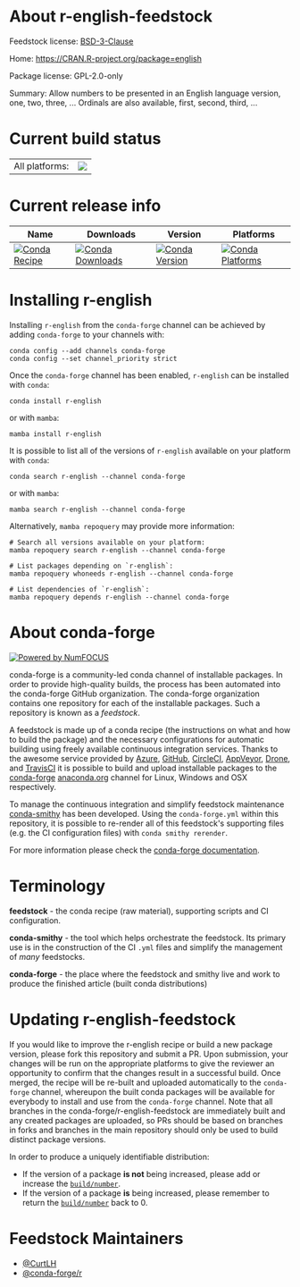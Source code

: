 About r-english-feedstock
=========================

Feedstock license: [BSD-3-Clause](https://github.com/conda-forge/r-english-feedstock/blob/main/LICENSE.txt)

Home: https://CRAN.R-project.org/package=english

Package license: GPL-2.0-only

Summary: Allow numbers to be presented in an English language version, one, two, three, ...  Ordinals are also available, first, second, third, ...

Current build status
====================


<table><tr><td>All platforms:</td>
    <td>
      <a href="https://dev.azure.com/conda-forge/feedstock-builds/_build/latest?definitionId=1110&branchName=main">
        <img src="https://dev.azure.com/conda-forge/feedstock-builds/_apis/build/status/r-english-feedstock?branchName=main">
      </a>
    </td>
  </tr>
</table>

Current release info
====================

| Name | Downloads | Version | Platforms |
| --- | --- | --- | --- |
| [![Conda Recipe](https://img.shields.io/badge/recipe-r--english-green.svg)](https://anaconda.org/conda-forge/r-english) | [![Conda Downloads](https://img.shields.io/conda/dn/conda-forge/r-english.svg)](https://anaconda.org/conda-forge/r-english) | [![Conda Version](https://img.shields.io/conda/vn/conda-forge/r-english.svg)](https://anaconda.org/conda-forge/r-english) | [![Conda Platforms](https://img.shields.io/conda/pn/conda-forge/r-english.svg)](https://anaconda.org/conda-forge/r-english) |

Installing r-english
====================

Installing `r-english` from the `conda-forge` channel can be achieved by adding `conda-forge` to your channels with:

```
conda config --add channels conda-forge
conda config --set channel_priority strict
```

Once the `conda-forge` channel has been enabled, `r-english` can be installed with `conda`:

```
conda install r-english
```

or with `mamba`:

```
mamba install r-english
```

It is possible to list all of the versions of `r-english` available on your platform with `conda`:

```
conda search r-english --channel conda-forge
```

or with `mamba`:

```
mamba search r-english --channel conda-forge
```

Alternatively, `mamba repoquery` may provide more information:

```
# Search all versions available on your platform:
mamba repoquery search r-english --channel conda-forge

# List packages depending on `r-english`:
mamba repoquery whoneeds r-english --channel conda-forge

# List dependencies of `r-english`:
mamba repoquery depends r-english --channel conda-forge
```


About conda-forge
=================

[![Powered by
NumFOCUS](https://img.shields.io/badge/powered%20by-NumFOCUS-orange.svg?style=flat&colorA=E1523D&colorB=007D8A)](https://numfocus.org)

conda-forge is a community-led conda channel of installable packages.
In order to provide high-quality builds, the process has been automated into the
conda-forge GitHub organization. The conda-forge organization contains one repository
for each of the installable packages. Such a repository is known as a *feedstock*.

A feedstock is made up of a conda recipe (the instructions on what and how to build
the package) and the necessary configurations for automatic building using freely
available continuous integration services. Thanks to the awesome service provided by
[Azure](https://azure.microsoft.com/en-us/services/devops/), [GitHub](https://github.com/),
[CircleCI](https://circleci.com/), [AppVeyor](https://www.appveyor.com/),
[Drone](https://cloud.drone.io/welcome), and [TravisCI](https://travis-ci.com/)
it is possible to build and upload installable packages to the
[conda-forge](https://anaconda.org/conda-forge) [anaconda.org](https://anaconda.org/)
channel for Linux, Windows and OSX respectively.

To manage the continuous integration and simplify feedstock maintenance
[conda-smithy](https://github.com/conda-forge/conda-smithy) has been developed.
Using the ``conda-forge.yml`` within this repository, it is possible to re-render all of
this feedstock's supporting files (e.g. the CI configuration files) with ``conda smithy rerender``.

For more information please check the [conda-forge documentation](https://conda-forge.org/docs/).

Terminology
===========

**feedstock** - the conda recipe (raw material), supporting scripts and CI configuration.

**conda-smithy** - the tool which helps orchestrate the feedstock.
                   Its primary use is in the construction of the CI ``.yml`` files
                   and simplify the management of *many* feedstocks.

**conda-forge** - the place where the feedstock and smithy live and work to
                  produce the finished article (built conda distributions)


Updating r-english-feedstock
============================

If you would like to improve the r-english recipe or build a new
package version, please fork this repository and submit a PR. Upon submission,
your changes will be run on the appropriate platforms to give the reviewer an
opportunity to confirm that the changes result in a successful build. Once
merged, the recipe will be re-built and uploaded automatically to the
`conda-forge` channel, whereupon the built conda packages will be available for
everybody to install and use from the `conda-forge` channel.
Note that all branches in the conda-forge/r-english-feedstock are
immediately built and any created packages are uploaded, so PRs should be based
on branches in forks and branches in the main repository should only be used to
build distinct package versions.

In order to produce a uniquely identifiable distribution:
 * If the version of a package **is not** being increased, please add or increase
   the [``build/number``](https://docs.conda.io/projects/conda-build/en/latest/resources/define-metadata.html#build-number-and-string).
 * If the version of a package **is** being increased, please remember to return
   the [``build/number``](https://docs.conda.io/projects/conda-build/en/latest/resources/define-metadata.html#build-number-and-string)
   back to 0.

Feedstock Maintainers
=====================

* [@CurtLH](https://github.com/CurtLH/)
* [@conda-forge/r](https://github.com/conda-forge/r/)

